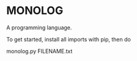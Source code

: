 # MONOLOG
A programming language.

To get started, install all imports with pip, then do

monolog.py FILENAME.txt
